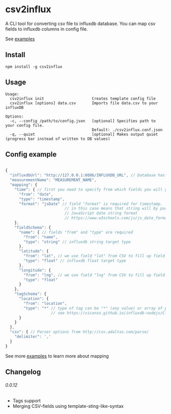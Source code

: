 # csv2influx

A CLI tool for converting csv file to influxdb database.
You can map csv fields to influxdb columns in config file.

See [examples](examples)

## Install

```
npm install -g csv2influx
```

## Usage

```
Usage:
  csv2influx init                     Creates template config file
  csv2influx [options] data.csv       Imports file data.csv to your influxDB

Options:
  -c, --config /path/to/config.json   [optional] Specifies path to your config file.
                                      Default: ./csv2influx.conf.json
  -q, --quiet                         [optional] Makes output quiet (progress bar instead of written to DB values)
```

## Config example

```javascript

{
  "influxdbUrl": "http://127.0.0.1:8086/INFLUXDB_URL", // Database has to exist
  "measurementName": "MEASUREMENT_NAME",
  "mapping": {
    "time": { // first you need to specify from which fields you will get time
      "from": "date",
      "type": "timestamp",
      "format": "jsDate" // field "format" is required for timestamp.
                          // in this case means that string will by parsed as
                          // JavaScript date string format
                          // https://www.w3schools.com/js/js_date_formats.asp
    },
    "fieldSchema": {
      "name": { // fields "from" and "type" are required
        "from": "name",
        "type": "string" // influxdb string target type
      },
      "latitude": {
        "from": "lat", // we use field "lat" from CSV to fill up field "latitude" in DB
        "type": "float" // influxdb float target type
      },
      "longitude": {
        "from": "lng", // we use field "lng" from CSV to fill up field "longitude" in DB
        "type": "float"
      }
    },
    "tagSchema": {
      "location": {
        "from": "location",
        "type": "*" // type of tag can be "*" (any value) or array of possible values
                    // see https://vicanso.github.io/influxdb-nodejs/Client.html#schema
      }
    }
  },
  "csv": { // Parser options from http://csv.adaltas.com/parse/
    "delimiter": ','
  }
}

```

See more [examples](examples) to learn more about mapping

## Changelog

###### 0.0.12 
-  Tags support
-  Merging CSV-fields using template-sting-like-syntax
